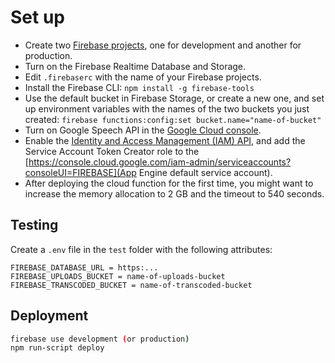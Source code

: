 # Set up

- Create two [Firebase projects](https://console.firebase.google.com/), one for development and another for production.
- Turn on the Firebase Realtime Database and Storage.
- Edit `.firebaserc` with the name of your Firebase projects.
- Install the Firebase CLI: `npm install -g firebase-tools`
- Use the default bucket in Firebase Storage, or create a new one, and set up environment variables with the names of the two buckets you just created: `firebase functions:config:set bucket.name="name-of-bucket"`
- Turn on Google Speech API in the [Google Cloud console](https://console.developers.google.com/apis/api/speech.googleapis.com/overview).
- Enable the [Identity and Access Management (IAM) API](https://console.developers.google.com/apis/api/iam.googleapis.com/overview), and add the Service Account Token Creator role to the [https://console.cloud.google.com/iam-admin/serviceaccounts?consoleUI=FIREBASE](App Engine default service account).
- After deploying the cloud function for the first time, you might want to increase the memory allocation to 2 GB and the timeout to 540 seconds.

## Testing

Create a `.env` file in the `test` folder with the following attributes:

```
FIREBASE_DATABASE_URL = https:...
FIREBASE_UPLOADS_BUCKET = name-of-uploads-bucket
FIREBASE_TRANSCODED_BUCKET = name-of-transcoded-bucket
```

## Deployment

```sh
firebase use development (or production)
npm run-script deploy
```
